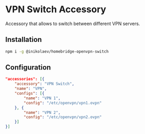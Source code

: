 # VPN Switch Accessory

Accessory that allows to switch between different VPN servers.

## Installation

```bash
npm i -g @inikolaev/homebridge-openvpn-switch
```

## Configuration

```json
"accessories": [{
    "accessory": "VPN Switch",
    "name": "VPN",
    "configs": [{
        "name": "VPN 1",
        "config": "/etc/openvpn/vpn1.ovpn"
    }, {
        "name": "VPN 2",
        "config": "/etc/openvpn/vpn2.ovpn"
    }]
}]
```